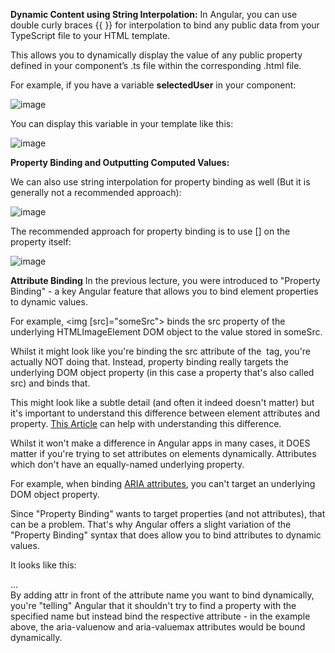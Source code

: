 **Dynamic Content using String Interpolation:**
In Angular, you can use double curly braces {{ }} for interpolation to bind any public data from your TypeScript file to your HTML template. 
 
This allows you to dynamically display the value of any public property defined in your component’s .ts file within the corresponding .html file.

For example, if you have a variable **selectedUser** in your component:

 ![image](https://github.com/user-attachments/assets/bfb144d4-f07e-4a76-a216-b84ea6bca808)


You can display this variable in your template like this:

![image](https://github.com/user-attachments/assets/c4a56ace-c760-4b29-bc14-ab2ff7cf0de6)


**Property Binding and Outputting Computed Values:**

We can also use string interpolation for property binding as well (But it is generally not a recommended approach):

![image](https://github.com/user-attachments/assets/9aabe295-51dd-47e9-8df7-1c71fadf141f)

The recommended approach for property binding is to use [] on the property itself:

![image](https://github.com/user-attachments/assets/a47db3ef-8ca1-451d-befd-9efa232e63af)



**Attribute Binding**
In the previous lecture, you were introduced to "Property Binding" - a key Angular feature that allows you to bind element properties to dynamic values.

For example, <img [src]="someSrc"> binds the src property of the underlying HTMLImageElement DOM object to the value stored in someSrc.

Whilst it might look like you're binding the src attribute of the <img> tag, you're actually NOT doing that. Instead, property binding really targets the underlying DOM object property (in this case a property that's also called src) and binds that.

This might look like a subtle detail (and often it indeed doesn't matter) but it's important to understand this difference between element attributes and property. [This Article](https://jakearchibald.com/2024/attributes-vs-properties/) can help with understanding this difference.

Whilst it won't make a difference in Angular apps in many cases, it DOES matter if you're trying to set attributes on elements dynamically. Attributes which don't have an equally-named underlying property.

For example, when binding [ARIA attributes](https://developer.mozilla.org/en-US/docs/Web/Accessibility/ARIA), you can't target an underlying DOM object property.

Since "Property Binding" wants to target properties (and not attributes), that can be a problem. That's why Angular offers a slight variation of the "Property Binding" syntax that does allow you to bind attributes to dynamic values.

It looks like this:

<div 
  role="progressbar" 
  [attr.aria-valuenow]="currentVal" 
  [attr.aria-valuemax]="maxVal">...</div>
By adding attr in front of the attribute name you want to bind dynamically, you're "telling" Angular that it shouldn't try to find a property with the specified name but instead bind the respective attribute - in the example above, the aria-valuenow and aria-valuemax attributes would be bound dynamically.

